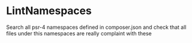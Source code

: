 # LintNamespaces
Search all psr-4 namespaces defined in composer.json and check that all files under this namespaces are really complaint with these

